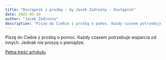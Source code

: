 ```yaml
---
title: "Dostępnik z prośbą - by Jacek Zadrożny - Dostępnik"
date: 2025-05-30
author: "Jacek Zadrożny"
description: "Piszę do Ciebie z prośbą o pomoc. Każdy czasem potrzebuje wsparcia od innych. Jednak nie proszę o pieniądze."
---
```


Piszę do Ciebie z prośbą o pomoc. Każdy czasem potrzebuje wsparcia od innych. Jednak nie proszę o pieniądze.

[Pełna treść artykułu](https://dostepnik.substack.com/p/dostepnik-z-prosba)
